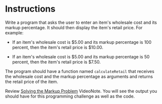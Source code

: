 # Instructions  

Write a program that asks the user to enter an item's wholesale cost and its markup percentage. It should then display the item's retail price. For example:

* If an item's wholesale cost is $5.00 and its markup percentage is 100 percent, then the item's retail price is $10.00.

* If an item's wholesale cost is $5.00 and its markup percentage is 50 percent, then the item's retail price is $7.50.

The program should have a function named `calculateRetail` that receives the wholesale cost and the markup percentage as arguments and returns the retail price of the item.

Review [Solving the Markup Problem](https://mediaplayer.pearsoncmg.com/assets/gaddis_cpp10e_0603_Solving_the_Markup_Problem) VideoNote. You will see the output you should have for this programming challenge as well as the code. 